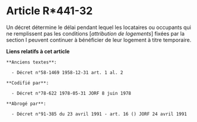 # Article R*441-32

Un décret détermine le délai pendant lequel les locataires ou occupants qui ne remplissent pas les conditions [*attribution
de logements*] fixées par la section I peuvent continuer à bénéficier de leur logement à titre temporaire.

**Liens relatifs à cet article**

	**Anciens textes**:

	  - Décret n°58-1469 1958-12-31 art. 1 al. 2

	**Codifié par**:

	  - Décret n°78-622 1978-05-31 JORF 8 juin 1978

	**Abrogé par**:

	  - Décret n°91-385 du 23 avril 1991 - art. 16 () JORF 24 avril 1991
